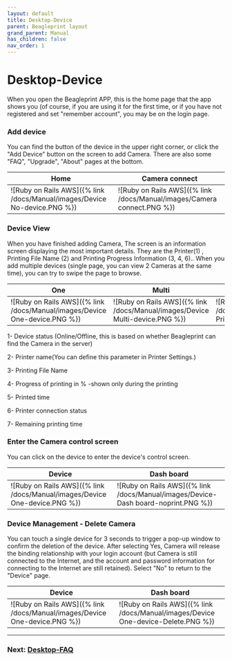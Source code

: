 ```yaml
---
layout: default
title: Desktop-Device
parent: Beagleprint layout
grand_parent: Manual
has_children: false
nav_order: 1
---
```


# Desktop-Device

When you open the Beagleprint APP, this is the home page that the app shows you (of course, if you are using it for the first time, or if you have not registered and set "remember account", you may be on the login page.

### Add device

You can find the button of the device in the upper right corner, or click the "Add Device" button on the screen to add Camera. There are also some "FAQ", "Upgrade", "About" pages at the bottom.

|Home|Camera connect|
|-|-|
|![Ruby on Rails AWS]({% link /docs/Manual/images/Device No-device.PNG %})|![Ruby on Rails AWS]({% link /docs/Manual/images/Camera connect.PNG %})|

### Device View

When you have finished adding Camera, The screen is an information screen displaying the most important details. They are the Printer(1) , Printing File Name (2) and Printing Progress Information (3, 4, 6).. When you add multiple devices (single page, you can view 2 Cameras at the same time), you can try to swipe the page to browse.

|One|Multi|Printing|
|-|-|-|
|![Ruby on Rails AWS]({% link /docs/Manual/images/Device One-device.PNG %})|![Ruby on Rails AWS]({% link /docs/Manual/images/Device Multi-device.PNG %})|![Ruby on Rails AWS]({% link /docs/Manual/images/Device-Printing-multiDevice.PNG %})|


1- Device status (Online/Offline, this is based on whether Beagleprint can find the Camera in the server)

2- Printer name(You can define this parameter in Printer Settings.)

3- Printing File Name

4- Progress of printing in % -shown only during the printing

5- Printed time

6- Printer connection status

7- Remaining printing time

### Enter the Camera control screen

You can click on the device to enter the device's control screen.

|Device|Dash board|
|-|-|
|![Ruby on Rails AWS]({% link /docs/Manual/images/Device One-device.PNG %})|![Ruby on Rails AWS]({% link /docs/Manual/images/Device-Dash board-noprint.PNG %})|


### Device Management - Delete Camera

You can touch a single device for 3 seconds to trigger a pop-up window to confirm the deletion of the device. After selecting Yes, Camera will release the binding relationship with your login account (but Camera is still connected to the Internet, and the account and password information for connecting to the Internet are still retained). Select "No" to return to the "Device" page.

|Device|Dash board|
|-|-|
|![Ruby on Rails AWS]({% link /docs/Manual/images/Device One-device.PNG %})|![Ruby on Rails AWS]({% link /docs/Manual/images/Device One-device-Delete.PNG %})|

---
### Next: [Desktop-FAQ](/just-the-docs/docs/Manual/Beagleprint%20FAQ)
